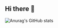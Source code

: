 ## Hi there 👋

![Anurag's GitHub stats](https://github-readme-stats.vercel.app/api?username=qowldud&show_icons=true&theme=monokai)
